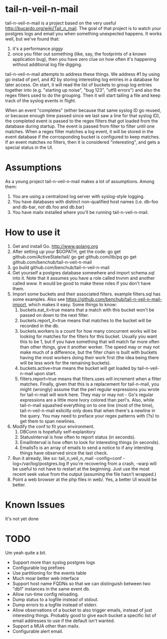 tail-n-veil-n-mail
==================
tail-n-veil-n-mail is a project based on the very useful http://bucardo.org/wiki/Tail_n_mail.
The goal of that project is to watch your postgres logs and email you when something 
unexpected happens. It works well, but we've found that:

1. it's a performance piggy
2. once you filter out something (like, say, the footprints of a known application bug), 
   then you have zero clue on how often it's happening without additional log file digging.

tail-n-veil-n-mail attempts to address these things. We address #1 by using go instad of 
perl, and #2 by storing interesting log entries in a database for later access. On start, 
it will read the list of buckets to group log entries together into (e.g. "starting up 
noise", "bug 123", "utf8 errors") and also the regex filters used to do the grouping. 
Then it will start tailing a file and keep track of the syslog events in flight. 

When an event "completes" (either because that same syslog ID go reused, or because
enough time passed since we last saw a line for that syslog ID), the completed event is 
passed to the regex filters that got loaded from the database during startup. The event
is passed from filter to filter until one matches. When a regex filter matches a log event, 
it will be stored in the event database if the corrosponding bucket is configured to keep 
matches. If an event matches *no* filters, then it is considered "interesting", and gets
a special status in the UI.

Assumptions
===========
As a young project tail-n-veil-n-mail makes a lot of assumptions. Among them:

1. You are using a centralized log server with syslog-style logging.
2. You have databases with distinct non-qualified host names (i.e. db-foo and db-bar, 
   *not* db.foo and db.bar)
3. You have mailx installed where you'll be running tail-n-veil-n-mail.

How to use it
=============
1. Get and install Go. http://www.golang.org
2. After setting up your $GOPATH, get the code:
  go get github.com/ActiveState/tail/
  go get github.com/lib/pq
  go get github.com/benchub/tail-n-veil-n-mail
3. go build github.com/benchub/tail-n-veil-n-mail
4. Get yourself a postgres database somewhere and import schema.sql into it. Note that it
   assumes you have a role called tnvnm and another called www. It would be good to make 
   these roles if you don't have them.
6. Import some buckets and their associated filters. example filters.sql has some examples.
   Also see https://github.com/benchub/tail-n-veil-n-mail-import, which makes it easy. 
   Some things to know:
   1. buckets.eat_it=true means that a match with this bucket won't be passed on down to
      the next filter.
   2. buckets.report_it=true means that matches to the bucket will be recorded in the db.
   3. buckets.workers is a count for how many concurrent works will be looking for matches
      for the filters for this bucket. Usually you want this to be 1, but if you have 
      something that will match far more often than other things, give it another worker.
      The speed may or may not make much of a difference, but the filter chain is built 
      with buckets having the most workers doing their work first (the idea being there
      will be less work for the remaining buckets).
   4. buckets.active=true means the bucket will get loaded by tail-n-veil-n-mail upon 
      start.
   5. filters.report=true means that filters.uses will increment when a filter matches.
   Finally, given that this is a replacement for tail-n-mail, you might (wrongly) assume
   that the perl regular expressions you wrote for tail-n-mail will work here. They may
   or may not - Go's regular expressions are a little more Ivory colored than perl's.
   Also, while tail-n-mail squashed everything on to one line (most of the time),
   tail-n-veil-n-mail exlicitly only does that when there's a newline in the query. You
   may need to preface your regex patterns with (?s) to get them to span newlines.
7. Modify the conf to fit your environment.
   1. DBConn is hopefully self-explanitory
   2. StatusInterval is how often to report status (in seconds).
   3. EmailInterval is how often to look for interesting things (in seconds).
   4. EmailsTo is an array of emails to send a notice to if any intersting things have
      observed since the last check.
8. Run it already, like so: tail_n_veil_n_mail -config=conf -log=/var/log/postgres.log
   If you're recovering from a crash, -warp will be useful to not have to restart at the
   beginning. Just use the most recent seek value from the output (assuming the file 
   hasn't wrapped.)
9. Point a web browser at the php files in web/. Yes, a better UI would be better.

Known Issues
============
It's not yet done

TODO
====
Um yeah quite a bit.

- Support more than syslog postgres logs
- Configurable log prefixes
- Use partitioning for the events table
- Much moar better web interface
- Support host name FQDNs so that we can distinguish between two "db1" instances in the
  same event db.
- Allow run-time config reloading.
- Dump status to a logfile instead of stdout.
- Dump errors to a logfile instead of stderr.
- Allow observations of a bucket to also trigger emails, instead of just interesting things.
  Probably good to give each bucket a specific list of email addresses to use if the
  default isn't wanted.
- Support a MUA other than mailx.
- Configurable alert email.
